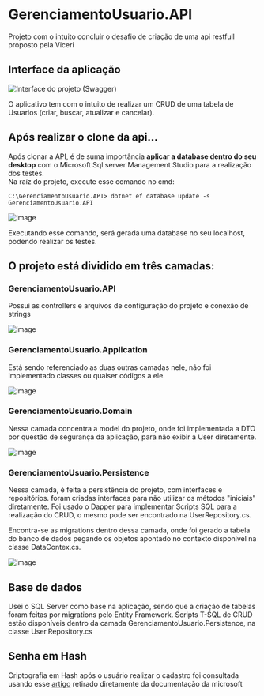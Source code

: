 # GerenciamentoUsuario.API
 Projeto com o intuito concluir o desafio de criação de uma api restfull proposto pela Viceri
 
## Interface da aplicação
![Interface do projeto (Swagger)](https://user-images.githubusercontent.com/52055510/170613010-46e23260-19e7-43b6-b29f-6947e61abe13.png)

<p>O aplicativo tem com o intuito de realizar um CRUD de uma tabela de Usuarios (criar, buscar, atualizar e cancelar).<p>

## Após realizar o clone da api...
 
 Após clonar a API, é de suma importância __aplicar a database dentro do seu desktop__ com o Microsoft Sql server Management Studio para a realização dos testes.
 <br>
 Na raíz do projeto, execute esse comando no cmd: 
<!--sec data-title="Current directory: Windows" data-id="windows_cd" data-collapse=true ces-->
    C:\GerenciamentoUsuario.API> dotnet ef database update -s GerenciamentoUsuario.API
<!--endsec-->
 
 ![image](https://user-images.githubusercontent.com/52055510/170621785-51bf1ddb-5ecd-4fa8-99c2-a7a01746d043.png)

 Executando esse comando, será gerada uma database no seu localhost, podendo realizar os testes.
 
## O projeto está dividido em três camadas:
 
 ### GerenciamentoUsuario.API 
 <p>Possui as controllers e arquivos de configuração do projeto e conexão de strings</p>
 
 ![image](https://user-images.githubusercontent.com/52055510/170614787-0544a453-bb5e-4b55-bea2-6e01cdf26a0d.png)
 
 ### GerenciamentoUsuario.Application
 <p>Está sendo referenciado as duas outras camadas nele, não foi implementado classes ou quaiser códigos a ele.</p>
 
 ![image](https://user-images.githubusercontent.com/52055510/170615239-cde071cd-65ef-4bac-811e-4ff86f4528d3.png)
 
 ### GerenciamentoUsuario.Domain
 <p>Nessa camada concentra a model do projeto, onde foi implementada a DTO por questão de segurança da aplicação, para não exibir a User diretamente.</p>
 
 ![image](https://user-images.githubusercontent.com/52055510/170615442-56c29aba-1e93-48db-88a2-014c4afeb770.png)

### GerenciamentoUsuario.Persistence

<p>Nessa camada, é feita a persistência do projeto, com interfaces e repositórios. foram criadas interfaces para não utilizar os métodos "iniciais" diretamente.
 Foi usado o Dapper para implementar Scripts SQL para a realização do CRUD, o mesmo pode ser encontrado na UserRepository.cs. 
</p>

<p>
 Encontra-se as migrations dentro dessa camada, onde foi gerado a tabela do banco de dados pegando os objetos apontado no contexto disponível na classe DataContex.cs.
</p>

![image](https://user-images.githubusercontent.com/52055510/170615561-93703617-121f-43ce-a6cc-65610a8c34aa.png)

 ## Base de dados
 <p> Usei o SQL Server como base na aplicação, sendo que a criação de tabelas foram feitas por migrations pelo Entity Framework. Scripts T-SQL de CRUD 
 estão disponíveis dentro da camada GerenciamentoUsuario.Persistence, na classe User.Repository.cs </p>
 
 ## Senha em Hash
 Criptografia em Hash após o usuário realizar o cadastro foi consultada usando esse [artigo](https://docs.microsoft.com/pt-br/aspnet/core/security/data-protection/consumer-apis/password-hashing?view=aspnetcore-6.0) retirado diretamente da documentação da microsoft
 
 

 

